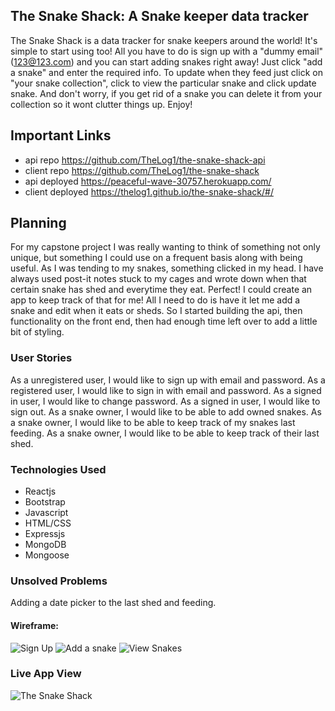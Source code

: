 ## The Snake Shack: A Snake keeper data tracker

The Snake Shack is a data tracker for snake keepers around the world! It's simple
to start using too! All you have to do is sign up with a "dummy email"(123@123.com)
and you can start adding snakes right away! Just click "add a snake" and enter the required
info. To update when they feed just click on "your snake collection", click to view
the particular snake and click update snake. And don't worry, if you get rid of a snake you can delete it from your collection so it wont clutter things up. Enjoy!


## Important Links

- api repo https://github.com/TheLog1/the-snake-shack-api
- client repo https://github.com/TheLog1/the-snake-shack
- api deployed https://peaceful-wave-30757.herokuapp.com/
- client deployed https://thelog1.github.io/the-snake-shack/#/

## Planning

For my capstone project I was really wanting to think of something not only unique,
but something I could use on a frequent basis along with being useful. As I was tending to
my snakes, something clicked in my head. I have always used post-it notes stuck to my
cages and wrote down when that certain snake has shed and everytime they eat. Perfect! I
could create an app to keep track of that for me! All I need to do is have it let me add a
snake and edit when it eats or sheds. So I started building the api, then functionality on
the front end, then had enough time left over to add a little bit of styling.

### User Stories

As a unregistered user, I would like to sign up with email and password.
As a registered user, I would like to sign in with email and password.
As a signed in user, I would like to change password.
As a signed in user, I would like to sign out.
As a snake owner, I would like to be able to add owned snakes.
As a snake owner, I would like to be able to keep track of my snakes last feeding.
As a snake owner, I would like to be able to keep track of their last shed.

### Technologies Used

- Reactjs
- Bootstrap
- Javascript
- HTML/CSS
- Expressjs
- MongoDB
- Mongoose

### Unsolved Problems


Adding a date picker to the last shed and feeding.


#### Wireframe:
<img alt="Sign Up" src="https://i.imgur.com/8LDr6sy.png">
<img alt="Add a snake" src="https://i.imgur.com/gf9Cpp4.png">
<img alt="View Snakes" src="https://i.imgur.com/Fk40fk7.png">

### Live App View
<img alt="The Snake Shack" src="https://i.imgur.com/2pywnVH.png">
